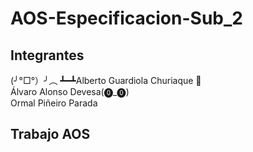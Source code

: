 <h1>AOS-Especificacion-Sub_2</h1>

<h2>Integrantes</h2>
<p>(╯°□°）╯︵ ┻━┻Alberto Guardiola Churiaque 🧩<br>Álvaro Alonso Devesa(⓿_⓿)<br>Ormal Piñeiro Parada</p>

<h2>Trabajo AOS</h2>
